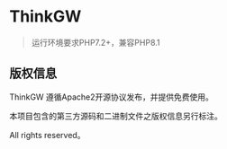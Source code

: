 ThinkGW
===============

> 运行环境要求PHP7.2+，兼容PHP8.1

## 版权信息

ThinkGW 遵循Apache2开源协议发布，并提供免费使用。

本项目包含的第三方源码和二进制文件之版权信息另行标注。

All rights reserved。